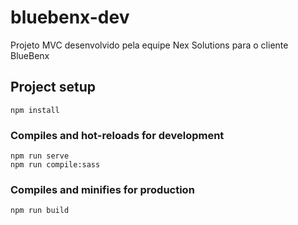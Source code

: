 # bluebenx-dev
Projeto MVC desenvolvido pela equipe Nex Solutions para o cliente BlueBenx

## Project setup
```
npm install
```

### Compiles and hot-reloads for development
```
npm run serve
npm run compile:sass
```

### Compiles and minifies for production
```
npm run build
```
